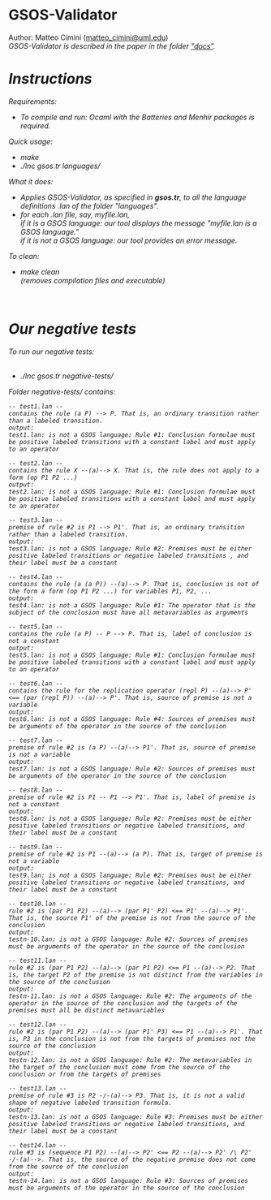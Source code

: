 # GSOS-Validator

Author: Matteo Cimini (matteo_cimini@uml.edu)
<br />
<i style="color : name_color">GSOS-Validator is described in the paper in the folder <a href="docs/">"docs"</a>.<i>
<br />

# <a name="instructions"></a>Instructions 

Requirements: 
<br />
<ul>
<li> To compile and run: Ocaml with the Batteries and Menhir packages is required.
</ul>

Quick usage: 
<br />
<ul>
<li> make 
<li> ./lnc gsos.tr languages/
</ul>

What it does:  <br />
<ul>
<li> Applies GSOS-Validator, as specified in <b>gsos.tr</b>, to all the language definitions .lan of the folder "languages". 
<li> for each .lan file, say, myfile.lan, 
	<br /> if it is a GSOS language: our tool displays the message "<i>myfile.lan is a GSOS language.</i>"
	<br /> if it is not a GSOS language: our tool provides an error message. 
</ul>

To clean: <br />
<ul>
<li> make clean 
	<br /> (removes compilation files and executable) 
</ul>
<br />



# <a name="negative"></a>Our negative tests 

To run our negative tests:  
<br />
<ul>
<li> ./lnc gsos.tr negative-tests/ 
</ul> 

Folder negative-tests/ contains: 

```
-- test1.lan -- 
contains the rule (a P) --> P. That is, an ordinary transition rather than a labeled transition.
output: 
test1.lan: is not a GSOS language: Rule #1: Conclusion formulae must be positive labeled transitions with a constant label and must apply to an operator

-- test2.lan -- 
contains the rule X --(a)--> X. That is, the rule does not apply to a form (op P1 P2 ...)
output: 
test2.lan: is not a GSOS language: Rule #1: Conclusion formulae must be positive labeled transitions with a constant label and must apply to an operator

-- test3.lan -- 
premise of rule #2 is P1 --> P1'. That is, an ordinary transition rather than a labeled transition.
output: 
test3.lan: is not a GSOS language: Rule #2: Premises must be either positive labeled transitions or negative labeled transitions , and their label must be a constant

-- test4.lan -- 
contains the rule (a (a P)) --(a)--> P. That is, conclusion is not of the form a form (op P1 P2 ...) for variables P1, P2, ... 
output: 
test4.lan: is not a GSOS language: Rule #1: The operator that is the subject of the conclusion must have all metavariables as arguments

-- test5.lan -- 
contains the rule (a P) -- P --> P. That is, label of conclusion is not a constant
output: 
test5.lan: is not a GSOS language: Rule #1: Conclusion formulae must be positive labeled transitions with a constant label and must apply to an operator

-- test6.lan -- 
contains the rule for the replication operator (repl P) --(a)--> P' <== (par (repl P)) --(a)--> P'. That is, source of premise is not a variable
output: 
test6.lan: is not a GSOS language: Rule #4: Sources of premises must be arguments of the operator in the source of the conclusion

-- test7.lan -- 
premise of rule #2 is (a P) --(a)--> P1'. That is, source of premise is not a variable
output: 
test7.lan: is not a GSOS language: Rule #2: Sources of premises must be arguments of the operator in the source of the conclusion

-- test8.lan -- 
premise of rule #2 is P1 -- P1 --> P1'. That is, label of premise is not a constant
output: 
test8.lan: is not a GSOS language: Rule #2: Premises must be either positive labeled transitions or negative labeled transitions, and their label must be a constant

-- test9.lan -- 
premise of rule #2 is P1 --(a)--> (a P). That is, target of premise is not a variable
output: 
test9.lan: is not a GSOS language: Rule #2: Premises must be either positive labeled transitions or negative labeled transitions, and their label must be a constant

-- test10.lan -- 
rule #2 is (par P1 P2) --(a)--> (par P1' P2) <== P1' --(a)--> P1'. That is, the source P1' of the premise is not from the source of the conclusion
output:
testn-10.lan: is not a GSOS language: Rule #2: Sources of premises must be arguments of the operator in the source of the conclusion

-- test11.lan -- 
rule #2 is (par P1 P2) --(a)--> (par P1 P2) <== P1 --(a)--> P2. That is, the target P2 of the premise is not distinct from the variables in the source of the conclusion 
output:
testn-11.lan: is not a GSOS language: Rule #2: The arguments of the operator in the source of the conclusion and the targets of the premises must all be distinct metavariables

-- test12.lan -- 
rule #2 is (par P1 P2) --(a)--> (par P1' P3) <== P1 --(a)--> P1'. That is, P3 in the conclusion is not from the targets of premises not the source of the conclusion 
output:
testn-12.lan: is not a GSOS language: Rule #2: The metavariables in the target of the conclusion must come from the source of the conclusion or from the targets of premises

-- test13.lan -- 
premise of rule #3 is P2 -/-(a)--> P3. That is, it is not a valid shape of negative labeled transition formula. 
output:
testn-13.lan: is not a GSOS language: Rule #3: Premises must be either positive labeled transitions or negative labeled transitions, and their label must be a constant

-- test14.lan -- 
rule #3 is (sequence P1 P2) --(a)--> P2' <== P2 --(a)--> P2' /\ P2' -/-(a)-->. That is, the source of the negative premise does not come from the source of the conclusion 
output:
testn-14.lan: is not a GSOS language: Rule #3: Sources of premises must be arguments of the operator in the source of the conclusion

```




